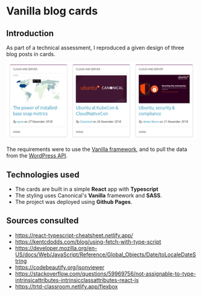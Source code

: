 # Vanilla blog cards

## Introduction

As part of a technical assessment, I reproduced a given design of three blog posts in cards.

![Provided design to reproduce](/public/design.png)

The requirements were to use the [Vanilla framework](vanillaframework.io/docs), and to pull the data from the [WordPress API](https://people.canonical.com/~anthonydillon/wp-json/wp/v2/posts.json).

## Technologies used

- The cards are built in a simple **React** app with **Typescript**
- The styling uses Canonical's **Vanilla** framework and **SASS**.
- The project was deployed using **Github Pages**.

## Sources consulted

- https://react-typescript-cheatsheet.netlify.app/
- https://kentcdodds.com/blog/using-fetch-with-type-script
- https://developer.mozilla.org/en-US/docs/Web/JavaScript/Reference/Global_Objects/Date/toLocaleDateString
- https://codebeautify.org/jsonviewer
- https://stackoverflow.com/questions/59969756/not-assignable-to-type-intrinsicattributes-intrinsicclassattributes-react-js
- https://trtd-classroom.netlify.app/flexbox
